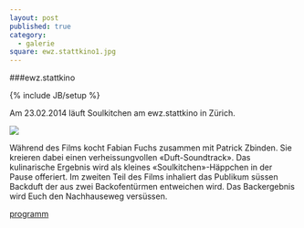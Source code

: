 ```yaml
---
layout: post
published: true
category: 
  - galerie
square: ewz.stattkino1.jpg
---
```


###ewz.stattkino

{% include JB/setup %}

Am 23.02.2014 läuft Soulkitchen am ewz.stattkino in Zürich.

![](/assets/images/galerie/flyer_soul_kitchen.jpg)

Während des Films kocht Fabian Fuchs zusammen mit Patrick Zbinden. Sie kreieren dabei einen verheissungvollen «Duft-Soundtrack». Das kulinarische Ergebnis wird als kleines «Soulkitchen»-Häppchen in der Pause offeriert. Im zweiten Teil des Films inhaliert das Publikum süssen Backduft der aus zwei Backofentürmen entweichen wird. Das Backergebnis wird Euch den Nachhauseweg versüssen.

[programm](http://ewz.stattkino.com/2014/de/programm.html#lentr20)